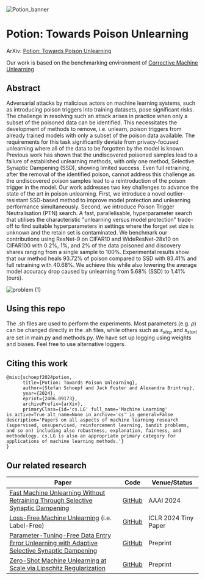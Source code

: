 ![Potion_banner](https://github.com/if-loops/towards_poison_unlearning/assets/47212405/9578a0c1-9e65-4574-a71a-8afc2b705470)

# Potion: Towards Poison Unlearning

ArXiv: [Potion: Towards Poison Unlearning](https://arxiv.org/abs/2406.09173)

Our work is based on the benchmarking environment of [Corrective Machine Unlearning](https://github.com/drimpossible/corrective-unlearning-bench) 

## Abstract

Adversarial attacks by malicious actors on machine learning systems, such as introducing poison triggers into training datasets, pose significant risks. The challenge in resolving such an attack arises in practice when only a subset of the poisoned data can be identified. 
This necessitates the development of methods to remove, i.e. unlearn, poison triggers from already trained models with only a subset of the poison data available. The requirements for this task significantly deviate from privacy-focused unlearning where all of the data to be forgotten by the model is known. Previous work has shown that the undiscovered poisoned samples lead to a failure of established unlearning methods, with only one method, Selective Synaptic Dampening (SSD), showing limited success. 
Even full retraining, after the removal of the identified poison, cannot address this challenge as the undiscovered poison samples lead to a reintroduction of the poison trigger in the model. 
Our work addresses two key challenges to advance the state of the art in poison unlearning. 
First, we introduce a novel outlier-resistant SSD-based method to improve model protection and unlearning performance simultaneously.
Second, we introduce Poison Trigger Neutralisation (PTN) search. A fast, parallelisable, hyperparameter search that utilises the characteristic "unlearning versus model protection" trade-off to find suitable hyperparameters in settings where the forget set size is unknown and the retain set is contaminated. We benchmark our contributions using ResNet-9 on CIFAR10 and WideResNet-28x10 on CIFAR100 with 0.2\%, 1\%, and 2\% of the data poisoned and discovery shares ranging from a single sample to 100\%.
Experimental results show that our method heals 93.72\% of poison compared to SSD with 83.41\% and full retraining with 40.68\%. We achieve this while also lowering the average model accuracy drop caused by unlearning from 5.68\% (SSD) to 1.41\% (ours).

![problem (1)](https://github.com/if-loops/towards_poison_unlearning/assets/47212405/e328df52-8af5-460e-9c49-85d7ea65428d)

## Using this repo
The .sh files are used to perform the experiments. Most parameters (e.g. $\rho$) can be changed directly in the .sh files, while others such as $s_{step}$ and $s_{start}$ are set in main.py and methods.py.
We have set up logging using weights and biases. Feel free to use alternative loggers.

## Citing this work

```
@misc{schoepf2024potion,
      title={Potion: Towards Poison Unlearning}, 
      author={Stefan Schoepf and Jack Foster and Alexandra Brintrup},
      year={2024},
      eprint={2406.09173},
      archivePrefix={arXiv},
      primaryClass={id='cs.LG' full_name='Machine Learning' is_active=True alt_name=None in_archive='cs' is_general=False description='Papers on all aspects of machine learning research (supervised, unsupervised, reinforcement learning, bandit problems, and so on) including also robustness, explanation, fairness, and methodology. cs.LG is also an appropriate primary category for applications of machine learning methods.'}
}
```

## Our related research

| Paper  | Code | Venue/Status |
| ------------- | ------------- |  ------------- |
| [Fast Machine Unlearning Without Retraining Through Selective Synaptic Dampening](https://arxiv.org/abs/2308.07707) | [GitHub](https://github.com/if-loops/selective-synaptic-dampening) |  AAAI 2024  |
| [ Loss-Free Machine Unlearning](https://arxiv.org/abs/2402.19308) (i.e. Label-Free) | [GitHub](https://github.com/if-loops/selective-synaptic-dampening) |  ICLR 2024 Tiny Paper  |
| [Parameter-Tuning-Free Data Entry Error Unlearning with Adaptive Selective Synaptic Dampening](https://arxiv.org/abs/2402.10098)  | [GitHub](https://github.com/if-loops/adaptive-selective-synaptic-dampening) |  Preprint  |
| [Zero-Shot Machine Unlearning at Scale via Lipschitz Regularization](https://browse.arxiv.org/abs/2402.01401)  | [GitHub](https://github.com/jwf40/Zeroshot-Unlearning-At-Scale) |  Preprint  |
